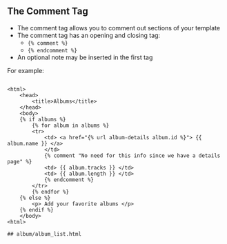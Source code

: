 ## The Comment Tag

* The comment tag allows you to comment out sections of your template
* The comment tag has an opening and closing tag:
    * `{% comment %}` 
    * `{% endcomment %}`
* An optional note may be inserted in the first tag


For example:
```

<html>
    <head>
        <title>Albums</title>
    </head>
    <body>
    {% if albums %}
        {% for album in albums %}  
        <tr>
            <td> <a href="{% url album-details album.id %}"> {{ album.name }} </a> 
            </td>
            {% comment "No need for this info since we have a details page" %}
            <td> {{ album.tracks }} </td>
            <td> {{ album.length }} </td>
            {% endcomment %}
        </tr>
        {% endfor %}
    {% else %}
        <p> Add your favorite albums </p>
    {% endif %}                        
    </body>
<html>

## album/album_list.html    
```


